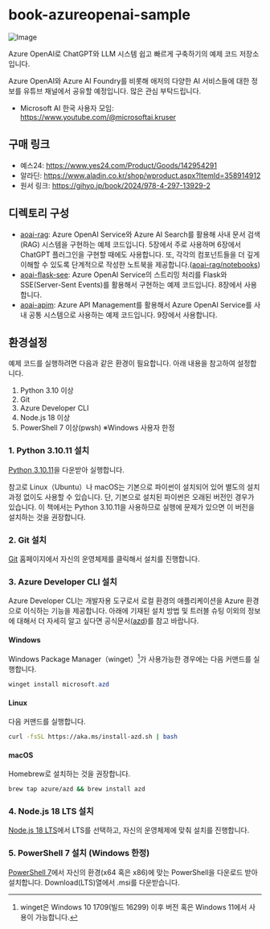 # book-azureopenai-sample

![Image](https://github.com/user-attachments/assets/8d143a30-8728-4f7a-bb0b-05b4959bcd63)

Azure OpenAI로 ChatGPT와 LLM 시스템 쉽고 빠르게 구축하기의 예제 코드 저장소입니다.

Azure OpenAI와 Azure AI Foundry를 비롯해 애저의 다양한 AI 서비스들에 대한 정보를 유튜브 채널에서 공유할 예정입니다. 많은 관심 부탁드립니다.

- Microsoft AI 한국 사용자 모임: https://www.youtube.com/@microsoftai.kruser

## 구매 링크

- 예스24: https://www.yes24.com/Product/Goods/142954291
- 알라딘: https://www.aladin.co.kr/shop/wproduct.aspx?ItemId=358914912
- 원서 링크: https://gihyo.jp/book/2024/978-4-297-13929-2

## 디렉토리 구성

- [aoai-rag](./aoai-rag/): Azure OpenAI Service와 Azure AI Search를 활용해 사내 문서 검색(RAG) 시스템을 구현하는 예제 코드입니다. 5장에서 주로 사용하며 6장에서 ChatGPT 플러그인을 구현할 때에도 사용합니다. 또, 각각의 컴포넌트들을 더 깊게 이해할 수 있도록 단계적으로 작성한 노트북을 제공합니다.([aoai-rag/notebooks](aoai-rag/notebooks))
- [aoai-flask-see](./aoai-flask-sse/): Azure OpenAI Service의 스트리밍 처리를 Flask와 SSE(Server-Sent Events)를 활용해서 구현하는 예제 코드입니다. 8장에서 사용합니다.
- [aoai-apim](./aoai-apim/): Azure API Management를 활용해서 Azure OpenAI Service를 사내 공통 시스템으로 사용하는 예제 코드입니다. 9장에서 사용합니다.

## 환경설정

예제 코드를 실행하려면 다음과 같은 환경이 필요합니다. 아래 내용을 참고하여 설정합니다.

1. Python 3.10 이상
2. Git
3. Azure Developer CLI
4. Node.js 18 이상
5. PowerShell 7 이상(pwsh) ※Windows 사용자 한정

### 1. Python 3.10.11 설치

[Python 3.10.11](https://www.python.org/ftp/python/3.10.11/python-3.10.11.exe)을 다운받아 실행합니다.

참고로 Linux（Ubuntu）나 macOS는 기본으로 파이썬이 설치되어 있어 별도의 설치 과정 없이도 사용할 수 있습니다. 단, 기본으로 설치된 파이썬은 오래된 버전인 경우가 있습니다. 이 책에서는 Python 3.10.11을 사용하므로 실행에 문제가 있으면 이 버전을 설치하는 것을 권장합니다.

### 2. Git 설치

[Git](https://git-scm.com/downloads) 홈페이지에서 자신의 운영체제를 클릭해서 설치를 진행합니다.

### 3. Azure Developer CLI 설치

Azure Developer CLI는 개발자용 도구로서 로컬 환경의 애플리케이션을 Azure 환경으로 이식하는 기능을 제공합니다.
아래에 기재된 설치 방법 및 트러블 슈팅 이외의 정보에 대해서 더 자세히 알고 싶다면 공식문서([azd](https://aka.ms/azd))를 참고 바랍니다.

#### Windows

Windows Package Manager（winget）[^1]가 사용가능한 경우에는 다음 커맨드를 실행합니다.

```powershell
winget install microsoft.azd
```

[^1]: winget은 Windows 10 1709(빌드 16299) 이후 버전 혹은 Windows 11에서 사용이 가능합니다.

#### Linux

다음 커맨드를 실행합니다.

```bash
curl -fsSL https://aka.ms/install-azd.sh | bash
```

#### macOS

Homebrew로 설치하는 것을 권장합니다.

```bash
brew tap azure/azd && brew install azd
```

### 4. Node.js 18 LTS 설치

[Node.js 18 LTS](https://nodejs.org/en/download)에서 LTS를 선택하고, 자신의 운영체제에 맞춰 설치를 진행합니다.

### 5. PowerShell 7 설치 (Windows 한정)

[PowerShell 7](https://github.com/PowerShell/PowerShell)에서 자신의 환경(x64 혹은 x86)에 맞는 PowerShell을 다운로드 받아 설치합니다. Download(LTS)열에서 .msi를 다운받습니다.

